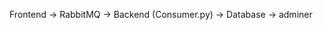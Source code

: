 Frontend -> RabbitMQ -> Backend (Consumer.py) -> Database -> adminer
                            
                        
